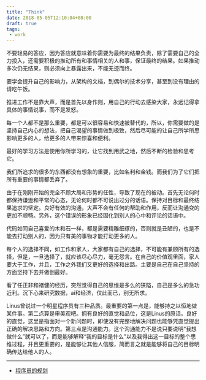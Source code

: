 ```yaml
---
title: "Think"
date: 2018-05-05T12:10:04+08:00
draft: true
tags:
 - work
---
```


不要轻易的答应，因为答应就意味着你需要为最终的结果负责，除了需要自己的全力投入，还需要积极的推动所有和事情相关的人和事，保证最终的结果。如果推动多次仍无结果，则必须向上暴露出来，不能无迹而终。

要学会提升自己的影响力，从架构的文档，到偶尔的技术分享，甚至到没有理由的请吃午饭。

推进工作不是靠大声，而是首先以身作则，用自己的行动去感染大家，永远记得拿具体的事情说事，而不是发怒。

每一个人都不是那么重要，都是可以很容易和快速被替代的，所以，你需要做的是坚持自己内心的想法，把自己渴望的事情做到极致，然后尽可能的让自己所学所思影响更多的人，给更多的人带来惊喜和便利。

最好的学习方法是使用你所学习的，让它找到用武之地，然后不断的检验和思考它。

我们所追求的很多的东西都没有想象的重要，比如名利和金钱。而我们为了它们把所有重要的事情都丢弃了。

由于在刚刚开始的完全不顾大局和形势的任性，导致了现在的被动。首先无论何时都保持谦逊和平常的心态，无论何时都不可说出过分的话语。保持对目标和最终结果追求的坚定。良好有效的沟通，大声不会有任何的帮助和作用，反而让沟通变的更加不顺畅。另外，这个错误的形象已经固化到别人的心中和评论的话语中。

代码如同自己喜爱的木和石一样，都是需要精雕细琢的，否则就是丑陋的，也是不能去打动别人的，因为只有美的事物才能打动更多的人。

每个人的选择不同，如工作和家人，大家都有自己的选择，不可能有兼顾所有的选择，但是，一旦选择了，就应该尽心尽力，毫无怨言。在自己的价值观里面，家人要大于工作，并且，工作之外我们又更好的选择和出路。主要是自己在自己坚持的方面坚持下去并做倒最好。

看了任正非和褚健的经历，突然觉得自己的思维是多么的狭隘，自己是多么的急功近利。沉下心来研究数据，ai和经济，仅此而已，别无所求。

Linus曾说过一个明星程序员有三种品质。最重要的第一点是，能够持之以恒地做某件事。第二点算是审美观吧。拥有良好的直觉和品位，这是Linus的原话。良好的直觉，这里是指面对一个新问题时，即使没有完整地解决问题也能够凭直觉提出正确的解决思路和方向。第三点是沟通能力。这个沟通能力不是说只要说明“我想做什么”就可以了，而是能够解释“我的目标是什么”以及我得出这一目标的整个思维过程，并且更重要的，是能够让其他人信服，简而言之就是能够将自己的目标明确传达给他人的人。

***

- [程序员的规划](https://mp.weixin.qq.com/s/f-d9uPNqYxgZn_D6EzhtwA)

